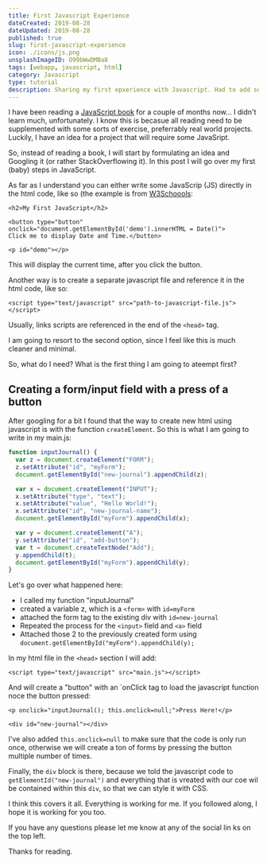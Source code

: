 ```yaml
---
title: First Javascript Experience
dateCreated: 2019-08-28
dateUpdated: 2019-08-28
published: true
slug: first-javascript-experience
icon: ./icons/js.png
unsplashImageID: O99bWwDMBa8
tags: [webapp, javascript, html]
category: Javascript
type: tutorial
description: Sharing my first epxerience with Javascript. Had to add some action to my new web app.
---
```


I have been reading a [JavaScript book](https://amzn.to/2KPIsoQ) for a couple of months now... I didn't learn much, unfortunately. I know this is becasue all reading need to be supplemented with some sorts of exercise, preferrably real world projects. Luckily, I have an idea for a project that will require some JavaSript.

So, instead of reading a book, I will start by formulating an idea and Googling it (or rather StackOverflowing it). In this post I will go over my first (baby) steps in JavaScript.

As far as I understand you can either write some JavaScrip (JS) directly in the html code, like so (the example is from [W3Schoools](https://www.w3schools.com/js/default.asp):
```
<h2>My First JavaScript</h2>

<button type="button"
onclick="document.getElementById('demo').innerHTML = Date()">
Click me to display Date and Time.</button>

<p id="demo"></p>
```
This will display the current time, after you click the button.

Another way is to create a separate javascript file and reference it in the html code, like so:
```
<script type="text/javascript" src="path-to-javascript-file.js"></script>
```
Usually, links scripts are referenced in the end of the `<head>` tag.

I am going to resort to the second option, since I feel like this is much cleaner and minimal.

So, what do I need? What is the first thing I am going to ateempt first?

## Creating a form/input field with a press of a button

After googling for a bit I found that the way to create new html using javascript is with the function `createElement`. So this is what I am going to write in my main.js:

```javascript
function inputJournal() {
  var z = document.createElement("FORM");
  z.setAttribute("id", "myForm");
  document.getElementById("new-journal").appendChild(z);

  var x = document.createElement("INPUT");
  x.setAttribute("type", "text");
  x.setAttribute("value", "Hello World!");
  x.setAttribute("id", "new-journal-name");
  document.getElementById("myForm").appendChild(x);

  var y = document.createElement("A");
  y.setAttribute("id", "add-button");
  var t = document.createTextNode("Add");
  y.appendChild(t);
  document.getElementById("myForm").appendChild(y);
}
```
Let's go over what happened here:

* I called my function "inputJournal"
* created a variable z, which is a `<form>` with `id=myForm`
* attached the form tag to the existing div with `id=new-journal`
* Repeated the process for the `<input>` field and `<a>` field
* Attached those 2 to the previously created form using `document.getElementById("myForm").appendChild(y);`

In my html file in the `<head>` section I will add:
```
<script type="text/javascript" src="main.js"></script>
```
And will create a "button" with an `onClick tag to load the javascript function noce the button pressed:

```
<p onclick="inputJournal(); this.onclick=null;">Press Here!</p>

<div id="new-journal"></div>
```
I've also added `this.onclick=null` to make sure that the code is only run once, otherwise we will create a ton of forms by pressing the button multiple number of times.

Finally, the `div` block is there, because we told the javascript code to `getElementId("new-journal")` and everything that is vreated with our coe wil be contained within this `div`, so that we can style it with CSS.

I think this covers it all. Everything is working for me. If you followed along, I hope it is working for you too.

If you have any questions please let me know at any of the social lin ks on the top left.

Thanks for reading.
